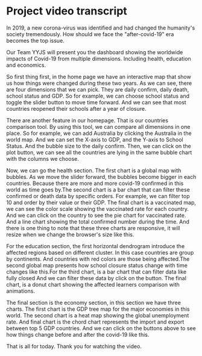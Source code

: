# Project video transcript

In 2019, a new corona-virus was identified and had changed the humanity's society tremendously. How should we face the "after-covid-19" era becomes the top issue.

Our Team YYJS will present you the dashboard showing the worldwide impacts of Covid-19 from multiple dimensions.  Including health, education and economics.

So first thing first, in the home page we have an interactive map that show us how things were changed during these two years. As we can see, there are four dimensions that we can pick. They are daily confirm, daily death, school status and GDP. So for example, we can choose school status and toggle the slider button to move time forward. And we can see that most countries reopened their schools after a year of closure.

There are another feature in our homepage. That is our countries comparison tool. By using this tool, we can compare all dimensions in one place. So for example, we can add Australia by clicking the Australia in the world map. And we can set the X-axis to GDP, and the Y-axis to School Status. And the bubble size to the daily confirm. Then, we can click on the plot button, we can see all the countries are lying in the same bubble chart with the columns we choose. 

Now, we can go the health section. The first chart is a global map with bubbles. As we move the slider forward, the bubbles become bigger in each countries. Because there are more and more covid-19 confirmed in this world as time goes by.The second chart is a bar chart that can filter these confirmed or death data by specific orders. For example, we can filter top 10 and order by their value or their GDP. The final chart is a vaccinated map, we can see the color scale showing the vaccinated rate for each country. And we can click on the country  to see the pie chart for vaccinated rate. And a line chart showing the total confirmed number during the time.  And there is one thing to note that these three charts are responsive, it will resize when we change the browser's size like this. 

For the education section, the first horizontal dendrogram introduce the affected regions based on different cluster. In this case countries are group by continents. And countries with red colors are those being affected.The second global map presents how school closure status change with time changes like this.For the third chart, is a bar chart that can filter data like fully closed And we can filter these data by click on the button. The final chart, is a donut chart showing the affected learners comparison with animations. 

The final section is the economy section, in this section we have three charts. The first chart is the GDP tree map for the major economies in this world. The second chart is a heat map showing the global unemployment rate. And final chart is the chord chart represents the import and export between top 5 GDP countries.  And we can click on the buttons above to see how things change before and after the covid-19 like this.

That is all for today. Thank you for watching the video.
